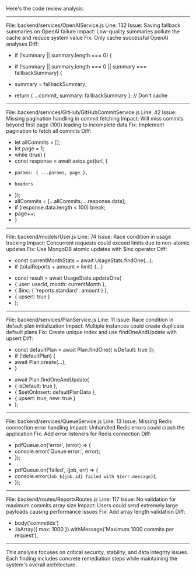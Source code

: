 Here's the code review analysis:


---
File: backend/services/OpenAIService.js
Line: 132
Issue: Saving fallback summaries on OpenAI failure
Impact: Low-quality summaries pollute the cache and reduce system value
Fix: Only cache successful OpenAI analyses
Diff:
- if (!summary || summary.length === 0) {
+ if (!summary || summary.length === 0 || summary === fallbackSummary) {
-   summary = fallbackSummary;
+   return { ...commit, summary: fallbackSummary }; // Don't cache

---
File: backend/services/GitHub/GitHubCommitService.js
Line: 42
Issue: Missing pagination handling in commit fetching
Impact: Will miss commits beyond first page (100) leading to incomplete data
Fix: Implement pagination to fetch all commits
Diff:
+ let allCommits = [];
+ let page = 1;
+ while (true) {
+   const response = await axios.get(url, { 
+     params: { ...params, page }, 
+     headers 
+   });
+   allCommits = [...allCommits, ...response.data];
+   if (response.data.length < 100) break;
+   page++;
+ }

---
File: backend/models/User.js
Line: 74
Issue: Race condition in usage tracking
Impact: Concurrent requests could exceed limits due to non-atomic updates
Fix: Use MongoDB atomic updates with $inc operator
Diff:
- const currentMonthStats = await UsageStats.findOne(...);
- if (totalReports + amount > limit) {...}
+ const result = await UsageStats.updateOne(
+   { user: userId, month: currentMonth },
+   { $inc: { 'reports.standard': amount } },
+   { upsert: true }
+ );

---
File: backend/services/PlanService.js
Line: 11
Issue: Race condition in default plan initialization
Impact: Multiple instances could create duplicate default plans
Fix: Create unique index and use findOneAndUpdate with upsert
Diff:
- const defaultPlan = await Plan.findOne({ isDefault: true });
- if (!defaultPlan) {
-   await Plan.create(...);
- }
+ await Plan.findOneAndUpdate(
+   { isDefault: true },
+   { $setOnInsert: defaultPlanData },
+   { upsert: true, new: true }
+ );

---
File: backend/services/QueueService.js
Line: 13
Issue: Missing Redis connection error handling
Impact: Unhandled Redis errors could crash the application
Fix: Add error listeners for Redis connection
Diff:
+ pdfQueue.on('error', (error) => {
+   console.error('Queue error:', error);
+ });
+ 
+ pdfQueue.on('failed', (job, err) => {
+   console.error(`Job ${job.id} failed with ${err.message}`);
+ });

---
File: backend/routes/ReportsRoutes.js
Line: 117
Issue: No validation for maximum commits array size
Impact: Users could send extremely large payloads causing performance issues
Fix: Add array length validation
Diff:
+ body('commitIds')
+   .isArray({ max: 1000 }).withMessage('Maximum 1000 commits per request'),

--- 

This analysis focuses on critical security, stability, and data integrity issues. Each finding includes concrete remediation steps while maintaining the system's overall architecture.